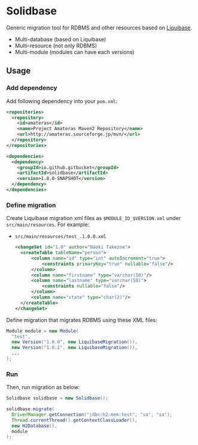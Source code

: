 # Solidbase

Generic migration tool for RDBMS and other resources based on [Liquibase](http://www.liquibase.org/).

- Multi-database (based on Liquibase)
- Multi-resource (not only RDBMS)
- Multi-module (modules can have each versions)

## Usage

### Add dependency

Add following dependency into your `pom.xml`:

```xml
<repositories>
  <repository>
    <id>amateras</id>
    <name>Project Amateras Maven2 Repository</name>
    <url>http://amateras.sourceforge.jp/mvn/</url>
  </repository>
</repositories>

<dependencies>
  <dependency>
    <groupId>io.github.gitbucket</groupId>
    <artifactId>solidbase</artifactId>
    <version>1.0.0-SNAPSHOT</version>
  </dependency>
</dependencies>
```

### Define migration

Create Liquibase migration xml files as `$MODULE_ID_$VERSION.xml` under `src/main/resources`. For example:

- `src/main/resources/test_.1.0.0.xml`

  ```xml
  <changeSet id="1.0" author="Naoki Takezoe">
    <createTable tableName="person">
        <column name="id" type="int" autoIncrement="true">
            <constraints primaryKey="true" nullable="false"/>
        </column>
        <column name="firstname" type="varchar(50)"/>
        <column name="lastname" type="varchar(50)">
            <constraints nullable="false"/>
        </column>
        <column name="state" type="char(2)"/>
    </createTable>
  </changeSet>
  ```

Define migration that migrates RDBMS using these XML files:

```java
Module module = new Module(
  "test",
  new Version("1.0.0", new LiquibaseMigration()),
  new Version("1.0.1", new LiquibaseMigration()),
  ...
);
```

### Run

Then, run migration as below:

```java
Solidbase solidbase = new Solidbase();

solidbase.migrate(
  DriverManager.getConnection("jdbc:h2:mem:test", "sa", "sa"),
  Thread.currentThread().getContextClassLoader(),
  new H2Database(),
  module
);
```
